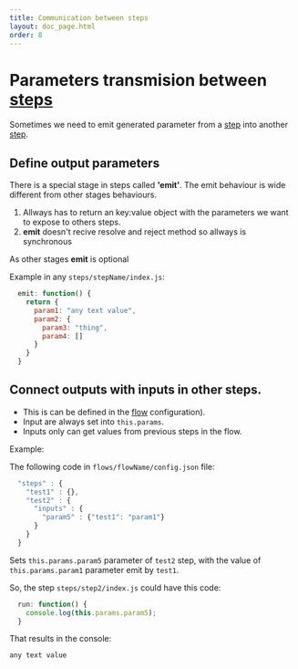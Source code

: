 ```yaml
---
title: Communication between steps
layout: doc_page.html
order: 8
---
```


# Parameters transmision between [steps](./02-steps.md)

Sometimes we need to emit generated parameter from a [step](./02-steps.md) into another [step](./02-steps.md).

## Define output parameters

There is a special stage in steps called **'emit'**. The emit behaviour is wide different from other stages behaviours.

   1. Allways has to return an key:value object with the parameters we want to expose to others steps.
   2. **emit** doesn't recive resolve and reject method so allways is synchronous

As other stages **emit** is optional

Example in any `steps/stepName/index.js`:

```javascript
  emit: function() {
    return {
      param1: "any text value",
      param2: {
        param3: "thing",
        param4: []
      }
    }
  }
```

## Connect outputs with inputs in other steps.

- This is can be defined in the [flow](./03-flow.md) configuration).
- Input are always set into `this.params`.
- Inputs only can get values from previous steps in the flow.

Example:

The following code in `flows/flowName/config.json` file:

```javascript
  "steps" : {
    "test1" : {},
    "test2" : {
      "inputs" : {
        "param5" : {"test1": "param1"}
      }
    }
  }
```

Sets `this.params.param5` parameter of `test2` step, with the value of `this.params.param1` parameter emit by `test1`.

So, the step `steps/step2/index.js` could have this code:

```javascript
  run: function() {
    console.log(this.params.param5);
  }
```

That results in the console:

```
any text value
```